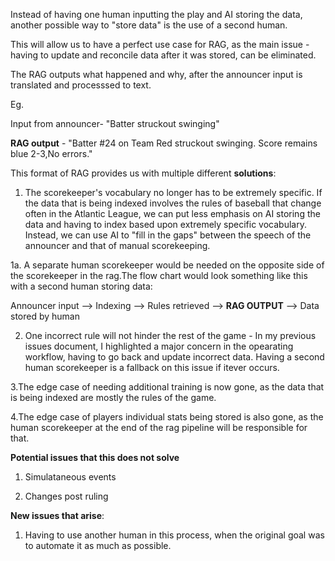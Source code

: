 Instead of having one human inputting the play and AI storing the data, another possible
way to "store data" is the use of a second human.

This will allow us to have a perfect use case for RAG, as the main issue - having to 
update and reconcile data after it was stored, can be eliminated.

The RAG outputs what happened and why, after the announcer input is translated and 
processsed to text.

Eg. 

Input from announcer- "Batter struckout swinging"

**RAG output** - "Batter #24 on Team Red struckout swinging. Score remains blue 2-3,No errors."

This format of RAG provides us with multiple different **solutions**:

1. The scorekeeper's vocabulary no longer has to be extremely specific. If the data that 
is being indexed involves the rules of baseball that change often in the Atlantic League, we can put less emphasis on AI storing the data and having to index based upon extremely specific vocabulary. Instead, we can use AI to "fill in the gaps" between the speech of the announcer and that of manual scorekeeping. 

1a. A separate human scorekeeper would be needed on the opposite side of the scorekeeper
in the rag.The flow chart would look something like this with a second human storing data:

Announcer input --> Indexing --> Rules retrieved --> **RAG OUTPUT** --> Data stored by human

2. One incorrect rule will not hinder the rest of the game - In my previous issues 
document, I highlighted a major concern in the opearating workflow, having to go back and 
update incorrect data. Having a second human scorekeeper is a fallback on this issue if itever occurs. 

3.The edge case of needing additional training is now gone, as the data that is being
indexed are mostly the rules of the game.

4.The edge case of players individual stats being stored is also gone, as the human 
scorekeeper at the end of the rag pipeline will be responsible for that. 

**Potential issues that this does not solve**

1. Simulataneous events 

2. Changes post ruling

**New issues that arise**:

1. Having to use another human in this process, when the original goal was to automate it as much as possible. 














